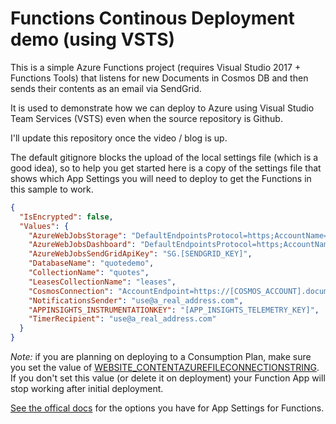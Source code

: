 # Functions Continous Deployment demo (using VSTS)

This is a simple Azure Functions project (requires Visual Studio 2017 + Functions Tools) that listens for new Documents in Cosmos DB and then sends their contents as an email via SendGrid.

It is used to demonstrate how we can deploy to Azure using Visual Studio Team Services (VSTS) even when the source repository is Github.

I'll update this repository once the video / blog is up.

The default gitignore blocks the upload of the local settings file (which is a good idea), so to help you get started here is a copy of the settings file that shows which App Settings you will need to deploy to get the Functions in this sample to work.

```json
{
  "IsEncrypted": false,
  "Values": {
    "AzureWebJobsStorage": "DefaultEndpointsProtocol=https;AccountName=[ACCOUNT_NAME];AccountKey=[ACCOUNT_KEY]",
    "AzureWebJobsDashboard": "DefaultEndpointsProtocol=https;AccountName=[ACCOUNT_NAME];AccountKey=[ACCOUNT_KEY]",
    "AzureWebJobsSendGridApiKey": "SG.[SENDGRID_KEY]",
    "DatabaseName": "quotedemo",
    "CollectionName": "quotes",
    "LeasesCollectionName": "leases",
    "CosmosConnection": "AccountEndpoint=https://[COSMOS_ACCOUNT].documents.azure.com:443/;AccountKey=[COSMOS_KEY]",
    "NotificationsSender": "use@a_real_address.com",
    "APPINSIGHTS_INSTRUMENTATIONKEY": "[APP_INSIGHTS_TELEMETRY_KEY]",
    "TimerRecipient": "use@a_real_address.com"
  }
}
```

*Note:* if you are planning on deploying to a Consumption Plan, make sure you set the value of [WEBSITE_CONTENTAZUREFILECONNECTIONSTRING](https://docs.microsoft.com/en-us/azure/azure-functions/functions-app-settings#websitecontentazurefileconnectionstring). If you don't set this value (or delete it on deployment) your Function App will stop working after initial deployment.

[See the offical docs](https://docs.microsoft.com/en-us/azure/azure-functions/functions-app-settings) for the options you have for App Settings for Functions.
